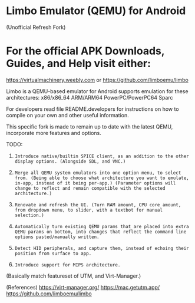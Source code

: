 # Limbo Emulator (QEMU) for Android
(Unofficial Refresh Fork)
#
# For the official APK Downloads, Guides, and Help visit either:
https://virtualmachinery.weebly.com
or
https://github.com/limboemu/limbo

Limbo is a QEMU-based emulator for Android supports emulation for these architectures:
	x86/x86_64
	ARM/ARM64
	PowerPC/PowerPC64
	Sparc

For developers read file README.developers for instructions on how to compile on your own
	and other useful information.


This specific fork is made to remain up to date with the latest QEMU, incorporate more features and options.

TODO:

1. ```Introduce native/builtin SPICE client, as an addition to the other display options. (Alongside SDL, and VNC.)```

2. ```Merge all QEMU system emulators into one option menu, to select from. (Being able to choose what architecture you want to emulate, in-app, instead of it being per-app.) (Parameter options will change to reflect and remain compatible with the selected architecture.)```

3. ```Renovate and refresh the UI. (Turn RAM amount, CPU core amount, from dropdown menu, to slider, with a textbot for manual selection.)```

4. ```Automatically turn existing QEMU params that are placed into extra QEMU params on bottom, into changes that reflect the command line options pasted/manually written.```

5. ```Detect HID peripherals, and capture them, instead of echoing their position from surface to app.```

6. ```Introduce support for MIPS architecture.```

(Basically match featureset of UTM, and Virt-Manager.)

(References)
https://virt-manager.org/
https://mac.getutm.app/
https://github.com/limboemu/limbo
